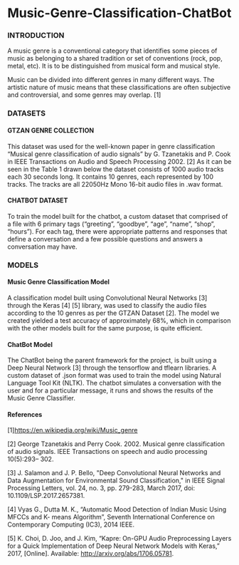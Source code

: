 # Music-Genre-Classification-ChatBot

### INTRODUCTION

A music genre is a conventional category that identifies some pieces of music as belonging to a shared tradition or set of conventions (rock, pop, metal, etc). It is to be distinguished from musical form and musical style. 

Music can be divided into different genres in many different ways. The artistic nature of music means that these classifications are often subjective and controversial, and some genres may overlap. [1]

### DATASETS
#### GTZAN GENRE COLLECTION
This dataset was used for the well-known paper in genre classification “Musical genre classification of audio signals” by G. Tzanetakis and P. Cook in IEEE Transactions on Audio and Speech Processing 2002. [2]
As it can be seen in the Table 1 drawn below the dataset consists of 1000 audio tracks each 30 seconds long. It contains 10 genres, each represented by 100 tracks. The tracks are all 22050Hz Mono 16-bit audio files in .wav format.

#### CHATBOT DATASET 
To train the model built for the chatbot, a custom dataset that comprised of a file with 6 primary tags (“greeting”, “goodbye”, “age”, “name”, “shop”, “hours”). For each tag, there were appropriate patterns and responses that define a conversation and a few possible questions and answers a conversation may have. 

### MODELS
#### 	Music Genre Classification Model
A classification model built using Convolutional Neural Networks [3] through the Keras [4] [5] library, was used to classify the audio files according to the 10 genres as per the GTZAN Dataset [2]. The model we created yielded a test accuracy of approximately 68%, which in comparison with the other models built for the same purpose, is quite efficient. 

#### ChatBot Model
The ChatBot being the parent framework for the project, is built using a Deep Neural Network [3] through the tensorflow and tflearn libraries. A custom dataset of .json format was used to train the model using Natural Language Tool Kit (NLTK). The chatbot simulates a conversation with the user and for a particular message, it runs and shows the results of the Music Genre Classifier.

#### References
[1]https://en.wikipedia.org/wiki/Music_genre

[2] George Tzanetakis and Perry Cook. 2002. Musical genre classification of audio signals. IEEE Transactions on speech and audio processing 10(5):293– 302.

[3] J. Salamon and J. P. Bello, "Deep Convolutional Neural Networks and Data Augmentation for Environmental Sound Classification," in IEEE Signal Processing Letters, vol. 24, no. 3, pp. 279-283, March 2017, doi: 10.1109/LSP.2017.2657381. 

[4] Vyas G., Dutta M. K., “Automatic Mood Detection of Indian Music Using MFCCs and K- means Algorithm”, Seventh International Conference on Contemporary Computing (IC3), 2014 IEEE.

[5] K. Choi, D. Joo, and J. Kim, “Kapre: On-GPU Audio Preprocessing Layers for a Quick Implementation of Deep Neural Network Models with Keras,” 2017, [Online]. Available: http://arxiv.org/abs/1706.05781.
